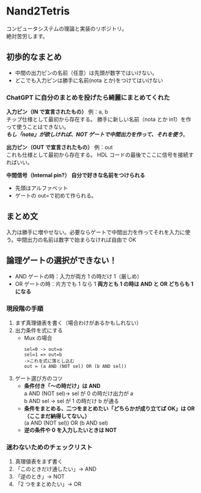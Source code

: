 # Nand2Tetris

コンピュータシステムの理論と実装のリポジトリ。<br>
絶対苦労します。

## 初歩的なまとめ

- 中間の出力ピンの名前（任意）は先頭が数字ではいけない。
- どこでも入力ピンは勝手に名前(nota とか)をつけてはいけない

### ChatGPT に自分のまとめを投げたら綺麗にまとめてくれた

**入力ピン（IN で宣言されたもの）**
例：a, b<br>
チップ仕様として最初から存在する。
勝手に新しい名前（nota とか in1）を作って使うことはできない。<br>
**_もし「nota」が欲しければ、NOT ゲートで中間出力を作って、それを使う_**。

**出力ピン（OUT で宣言されたもの）**
例：out<br>
これも仕様として最初から存在する。
HDL コードの最後でここに信号を接続すればいい。
<br>

**中間信号（Internal pin?）**
**自分で好きな名前をつけられる**<br>

- 先頭はアルファベット
- ゲートの out=で初めて作られる。

## まとめ文

入力は勝手に増やせない。必要ならゲートで中間出力を作ってそれを入力に使う。中間出力の名前は数字で始まらなければ自由で OK

## 論理ゲートの選択ができない！

- AND ゲートの時：入力が両方 1 の時だけ 1（厳しめ）
- OR ゲートの時：片方でも 1 なら 1
  **両方とも 1 の時は AND と OR どちらも 1 になる**

### 現段階の手順

1. まず真理値表を書く（場合わけがあるかもしれない）
2. 出力条件を式にする
   - Mux の場合
     ```shell
     sel=0 -> out=a
     sel=1 => out=b
     ->これを式に落とし込む
     out = (a AND (NOT sel) OR (b AND sel))
     ```
3. ゲート選び方のコツ
   - **条件付き「〜の時だけ」は AND**<br>
     a AND (NOT sel)→ sel が 0 の時だけ出力が a<br>
     b AND sel → sel が 1 の時だけ b が通る<br>
   - **条件をまとめる、二つをまとめたい「どちらかが成り立てば OK」は OR（ここまだ納得してない。）**<br>
     (a AND (NOT sel)) OR (b AND sel)
   - **逆の条件や 0 を入力したいときは NOT**

### 迷わないためのチェックリスト

1. 真理値表をまず書く
2. 「このときだけ通したい」→ AND
3. 「逆のとき」→ NOT
4. 「2 つをまとめたい」→ OR

